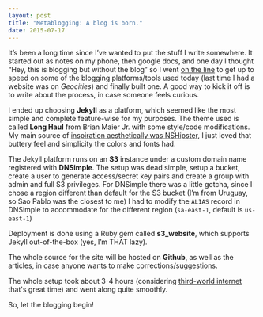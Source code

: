 ```yaml
---
layout: post
title: "Metablogging: A blog is born."
date: 2015-07-17
---
```


It’s been a long time since I’ve wanted to put the stuff I write somewhere. It started out as notes on my phone, then google docs, and one day I thought “Hey, this is blogging but without the blog” so I went [on the line][on the line] to get up to speed on some of the blogging platforms/tools used today (last time I had a website was on _Geocities_) and finally built one. A good way to kick it off is to write about the process, in case someone feels curious.

I ended up choosing **Jekyll** as a platform, which seemed like the most simple and complete feature-wise for my purposes. The theme used is called **Long Haul** from Brian Maier Jr. with some style/code modifications. My main source of [inspiration aesthetically was NSHipster][Colophon], I just loved that buttery feel and simplicity the colors and fonts had.

The Jekyll platform runs on an **S3** instance under a custom domain name registered with **DNSimple**. The setup was dead simple, setup a bucket, create a user to generate access/secret key pairs and create a group with admin and full S3 privileges.
For DNSimple there was a little gotcha, since I chose a region different than default for the S3 bucket (I’m from Uruguay, so Sao Pablo was the closest to me) I had to modify the `ALIAS` record in DNSimple to accommodate for the different region (`sa-east-1`, default is `us-east-1`)

Deployment is done using a Ruby gem called **s3_website**, which supports Jekyll out-of-the-box (yes, I’m THAT lazy).

The whole source for the site will be hosted on **Github**, as well as the articles, in case anyone wants to make corrections/suggestions.

The whole setup took about 3-4 hours (considering [third-world internet][welcome to the tercer world] that's great time) and went along quite smoothly. 

So, let the blogging begin!

[on the line]: https://youtu.be/CewJ-ihIqaM?t=25
[Colophon]: http://nshipster.com/colophon/
[welcome to the tercer world]: https://en.wikipedia.org/wiki/List_of_countries_by_Internet_connection_speeds#Akamai_2014_rankings
